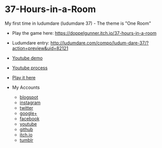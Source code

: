 # 37-Hours-in-a-Room
My first time in ludumdare (ludumdare 37) - The theme is "One Room"

* Play the game here: https://doppelgunner.itch.io/37-hours-in-a-room
* Ludumdare entry: http://ludumdare.com/compo/ludum-dare-37/?action=preview&uid=82121
* [Youtube demo](https://youtu.be/qgM-G0XOQBk)
* [Youtube process](https://youtu.be/e6oer_64C-c)
* [Play it here](http://ludumdare.com/compo/ludum-dare-37/?action=preview&uid=82121)

* My Accounts 
  * [blogspot](http://doppelgunner.blogspot.com/)
  * [instagram](https://www.instagram.com/doppelgunner/)
  * [twitter](https://twitter.com/doppelgunner)
  * [google+](https://plus.google.com/u/0/111975005561843752356/posts)
  * [facebook](https://www.facebook.com/doppelgunner)
  * [youtube](https://www.youtube.com/channel/UCjd_DY1LawVuZuLteDbVabQ)
  * [github](https://github.com/doppelgunner)
  * [itch.io](https://doppelgunner.itch.io/)
  * [tumblr](https://doppelgunner.tumblr.com/)
